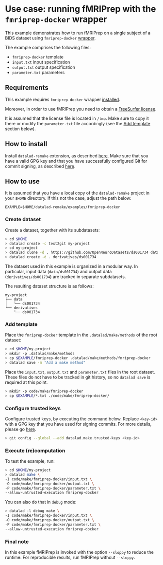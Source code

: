 # Use case: running fMRIPrep with the `fmriprep-docker` wrapper 

This example demonstrates how to run fMRIPrep on a single subject of a BIDS dataset using `fmriprep-docker` [wrapper](https://fmriprep.org/en/20.0.0/docker.html#running-fmriprep-with-the-fmriprep-docker-wrapper).

The example comprises the following files:
- `fmriprep-docker` template
- `input.txt` input specification
- `output.txt` output specification
- `parameter.txt` parameters

## Requirements

This example requires `fmriprep-docker` wrapper [installed](https://fmriprep.org/en/20.0.0/installation.html#the-fmriprep-docker-wrapper).

Moreover, in order to use fMRIPrep you need to obtain a [FreeSurfer license](https://surfer.nmr.mgh.harvard.edu/fswiki/License).

It is assumed that the license file is located in `/tmp`. Make sure to copy it there or modify the `parameter.txt` file accordingly (see the [Add template](#add-template) section below).

## How to install

Install `datalad-remake` extension, as described [here](https://github.com/datalad/datalad-remake/tree/main?tab=readme-ov-file#installation). Make sure that you have a valid GPG key and that you have successfully configured Git for commit signing, as described [here](https://github.com/datalad/datalad-remake/tree/main?tab=readme-ov-file#requirements).

## How to use

It is assumed that you have a local copy of the `datalad-remake` project in your `$HOME` directory. If this not the case, adjust the path below:

```
EXAMPLE=$HOME/datalad-remake/examples/fmriprep-docker
```

### Create dataset

Create a dataset, together with its subdatasets:

```bash
> cd $HOME
> datalad create -c text2git my-project
> cd my-project
> datalad clone -d . https://github.com/OpenNeuroDatasets/ds001734 data/ds001734
> datalad create -d . derivatives/ds001734
```

The dataset used in this example is organized in a modular way. In particular, input data (`data/ds001734`) and output data (`derivatives/ds001734`) are tracked in separate subdatasets.

The resulting dataset structure is as follows:

```
my-project
├── data
│   └── ds001734
└── derivatives
    └── ds001734
```

### Add template

Place the `fmriprep-docker` template in the `.datalad/make/methods` of the root dataset:

```bash
> cd $HOME/my-project
> mkdir -p .datalad/make/methods
> cp $EXAMPLE/fmriprep-docker .datalad/make/methods/fmriprep-docker
> datalad save -m "Add a make method"
```

Place the `input.txt`, `output.txt` and `parameter.txt` files in the root dataset. These files do not have to be tracked in git history, so no `datalad save` is required at this point.

```bash
> mkdir -p code/make/fmriprep-docker
> cp $EXAMPLE/*.txt ./code/make/fmriprep-docker/
```

### Configure trusted keys

Configure trusted keys, by executing the command below. Replace `<key-id>` with a GPG key that you have used for signing commits. For more details, please go [here](https://github.com/datalad/datalad-remake#trusted-keys).

```bash
> git config --global --add datalad.make.trusted-keys <key-id>
```

### Execute (re)computation

To test the example, run:

```bash
> cd $HOME/my-project
> datalad make \
-I code/make/fmriprep-docker/input.txt \
-O code/make/fmriprep-docker/output.txt \
-P code/make/fmriprep-docker/parameter.txt \
--allow-untrusted-execution fmriprep-docker
```

You can also do that in `debug` mode:

```bash
> datalad -l debug make \
-I code/make/fmriprep-docker/input.txt \
-O code/make/fmriprep-docker/output.txt \
-P code/make/fmriprep-docker/parameter.txt \
--allow-untrusted-execution fmriprep-docker
```

### Final note

In this example fMRIPrep is invoked with the option `--sloppy` to reduce the runtime. For reproducible results, run fMRIPrep without `--sloppy`.
